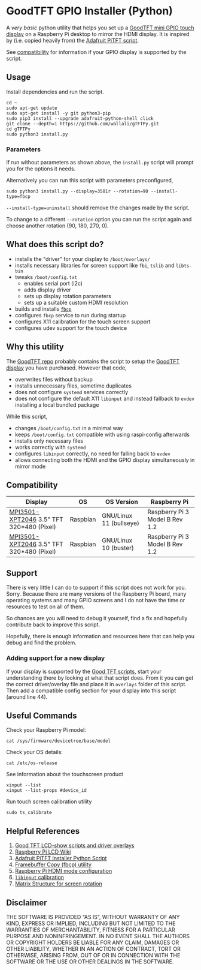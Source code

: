 # GoodTFT GPIO Installer (Python)

A _very basic_ python utility that helps you set up a [GoodTFT mini GPIO touch display][2] on a Raspberry Pi desktop to mirror the HDMI display.
It is inspired by (i.e. copied heavily from) the [Adafruit PiTFT script][3].

See [compatibility](#compatibility) for information if your GPIO display is supported by the script.

## Usage

Install dependencies and run the script.

```shell
cd ~
sudo apt-get update
sudo apt-get install -y git python3-pip
sudo pip3 install --upgrade adafruit-python-shell click
git clone --depth=1 https://github.com/wallali/gTFTPy.git
cd gTFTPy
sudo python3 install.py
```

### Parameters

If run without parameters as shown above, the `install.py` script will prompt you for the options it needs.

Alternatively you can run this script with parameters preconfigured,

```shell
sudo python3 install.py --display=3501r --rotation=90 --install-type=fbcp
```

`--install-type=uninstall` should remove the changes made by the script.

To change to a different `--rotation` option you can run the script again and choose another rotation (90, 180, 270, 0).

## What does this script do?

- installs the "driver" for your display to `/boot/overlays/`
- installs necessary libraries for screen support like `fbi`, `tslib` and `libts-bin`
- tweaks `/boot/config.txt`
  - enables serial port (i2c)
  - adds display driver
  - sets up display rotation parameters
  - sets up a suitable custom HDMI resolution
- builds and installs [`fbcp`][4]
- configures `fbcp` service to run during startup
- configures X11 calibration for the touch screen support
- configures udev support for the touch device

## Why this utility

The [GoodTFT repo][1] probably contains the script to setup the [GoodTFT display][2] you have purchased.
However that code,

- overwrites files without backup
- installs unnecessary files, sometime duplicates
- does not configure `systemd` services correctly
- does not configure the default X11 `libinput` and instead fallback to `evdev` installing a local bundled package

While this script,

- changes `/boot/config.txt` in a minimal way
- keeps `/boot/config.txt` compatible with using raspi-config afterwards
- installs only necessary files
- works correctly with `systemd`
- configures `libinput` correctly, no need for falling back to `evdev`
- allows connecting both the HDMI and the GPIO display simultaneously in mirror mode

## Compatibility

| Display | OS | OS Version | Raspberry Pi |
| - | - | - | - |
| [MPI3501- XPT2046](http://www.lcdwiki.com/3.5inch_RPi_Display) 3.5" TFT 320*480 (Pixel) | Raspbian | GNU/Linux 11 (bullseye) | Raspberry Pi 3 Model B Rev 1.2 |
| [MPI3501- XPT2046](http://www.lcdwiki.com/3.5inch_RPi_Display) 3.5" TFT 320*480 (Pixel) | Raspbian | GNU/Linux 10 (buster) | Raspberry Pi 3 Model B Rev 1.2 |

## Support

There is very little I can do to support if this script does not work for you. Sorry. Because there are many versions of the Raspberry Pi board, many operating systems and many GPIO screens and I do not have the time or resources to test on all of them.

So chances are you will need to debug it yourself, find a fix and hopefully contribute back to improve this script.

Hopefully, there is enough information and resources here that can help you debug and find the problem.

### Adding support for a new display

If your display is supported by the [Good TFT scripts][1], start your understanding there by looking at what that script does. From it you can get the correct driver/overlay file and place it in `overlays` folder of this script. Then add a compatible config section for your display into this script (around line 44).

## Useful Commands

Check your Raspberry Pi model:

```shell
cat /sys/firmware/devicetree/base/model
```

Check your OS details:

```shell
cat /etc/os-release
```

See information about the touchscreen product

```shell
xinput --list
xinput --list-props #device_id
```

Run touch screen calibration utility

```shell
sudo ts_calibrate
```

## Helpful References

1. [Good TFT LCD-show scripts and driver overlays][1]
2. [Raspberry Pi LCD Wiki][2]
3. [Adafruit PiTFT Installer Python Script][3]
4. [Framebuffer Copy (fbcp) utility][4]
5. [Raspberry Pi HDMI mode configuration][5]
6. [`libinput` calibration][6]
7. [Matrix Structure for screen rotation][7]

[1]: https://github.com/goodtft/LCD-show
[2]: http://www.lcdwiki.com/
[3]: https://github.com/adafruit/Raspberry-Pi-Installer-Scripts/blob/main/adafruit-pitft.py
[4]: https://github.com/tasanakorn/rpi-fbcp
[5]: https://www.raspberrypi.com/documentation/computers/config_txt.html#custom-mode
[6]: https://github.com/swkim01/waveshare-dtoverlays/blob/master/README.md
[7]: https://unix.stackexchange.com/questions/138168/matrix-structure-for-screen-rotation

## Disclaimer
THE SOFTWARE IS PROVIDED “AS IS”, WITHOUT WARRANTY OF ANY KIND,
EXPRESS OR IMPLIED, INCLUDING BUT NOT LIMITED TO THE WARRANTIES
OF MERCHANTABILITY, FITNESS FOR A PARTICULAR PURPOSE AND
NONINFRINGEMENT. IN NO EVENT SHALL THE AUTHORS OR COPYRIGHT
HOLDERS BE LIABLE FOR ANY CLAIM, DAMAGES OR OTHER LIABILITY,
WHETHER IN AN ACTION OF CONTRACT, TORT OR OTHERWISE, ARISING
FROM, OUT OF OR IN CONNECTION WITH THE SOFTWARE OR THE USE OR
OTHER DEALINGS IN THE SOFTWARE.
